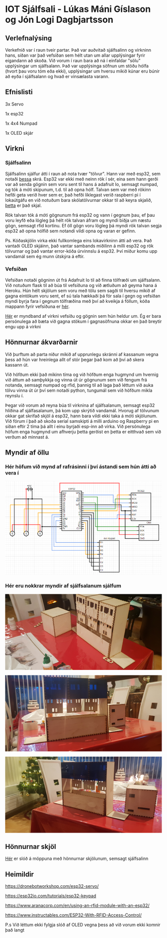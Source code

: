 # IOT Sjálfsali - Lúkas Máni Gíslason og Jón Logi Dagbjartsson

## Verlefnalýsing

Verkefnið var í raun tveir partar. Það var auðvitað sjálfsalinn og virkninn hans, síðan var það vefsíðan sem hélt utan um allar upplýsingar fyrir eigandann að skoða.
Við vorum í raun bara að ná í einfaldar "sölu" upplýsingar um sjálfsalann. Það var upplýsinga söfnun um stöðu hólfa (hvort þau voru tóm eða ekki), upplýsingar um hversu mikið kúnar eru búnir að eyða í sjálfsalann og hvað er vinsælasta varann.

## Efnislisti

3x Servo

1x esp32

1x 4x4 Numpad

1x OLED skjár

## Virkni

### Sjálfsalinn

Sjálfsalinn sjálfur átti í raun að nota tvær "tölvur". Hann var með esp32, sem notaði [þessa](https://github.com/LukasMG/Lokaverkefni-VESM3/tree/main/Lokaverkefni%20VESM-3/Wending_machience/Wending_machience) skrá. Esp32 var ekki með neinn rök í sér, eina sem hann gerði var að senda gögnin sem voru sent til hans á adafruit Io, semsagt numpad, og tók á móti skipunum, t.d. til að opna hólf. Talvan sem var með rökinn hefði geta verið hver sem er, það hefði líklegast verið raspberri pi í lokaútgáfu en við notuðum bara skólatölvurnar okkar til að keyra skjalið, [þetta](https://github.com/LukasMG/Lokaverkefni-VESM3/tree/main/Lokaverkefni%20VESM-3/processor) er það skjal. 

Rök talvan tók á móti gögnunum frá esp32 og vann í gegnum þau, ef þau voru leyfð eða lögleg þá hélt rök talvan áfram og myndi biðja um næstu gögn, semsagt rfid kortinu. Ef öll gögn voru lögleg þá myndi rök talvan segja esp32 að opna hólfið sem notandi vildi opna og varan er gefinn.

Ps. Kóðaskjölin virka ekki fullkomlega eins lokavirkninn átti að vera. Það vantaði OLED skjáinn, það vantar sambands miðilinn á mílli esp32 og rök tölvurnar og það vantar error-kóða úrvinnslu á esp32. Því miður komu upp vandamál sem ég munn útskýra á eftir.

### Vefsíðan

Vefsíðan notaði gögninn út frá Adafruit Io til að finna tölfræði um sjálfsalann. Við notuðum flask til að búa til vefsíðuna og við ætluðum að geyma hana á Heroku. Hún hélt skjölum sem voru með tölu sem sagði til hversu mikið af gagna eintökum voru sent, ef sú tala hækkaði þá fór sala í gegn og vefsíðan myndi byrja fara í gegnum tölfræðina með því að kveikja á föllum, kóða mappann fyrir vefsíðuna er [hér](https://github.com/LukasMG/Lokaverkefni-VESM3/tree/main/Lokaverkefni%20VESM-3/Vefsíðan).

[Hér](https://youtu.be/VfE6Zoql3Tg) er myndband af virkni vefsíðu og gögnin sem hún heldur um. Ég er bara persónulega að bæta við gagna stökum í gagnasöfnuna okkar en það breytir engu upp á virkni

## Hönnurnar ákvarðarnir

Við þurftum að parta niður mikið af upprunlegu skránni af kassanum vegna þess að hún var hreinlega allt of stór þegar það kom að því að skera kassann út.

Við höfðum ekki það mikinn tíma og við höfðum enga hugmynd um hvernig við áttum að samþykkja og vinna út úr gögnunum sem við fengum frá notanda, semsagt numpad og rfid, þannig til að laga það léttum við auka tölvu vinna út úr því sem notaði python, tungumál sem við höfðum mikla reynslu í.

Þegar við vorum að reyna búa til virknina af sjálfsalanum, semsagt esp32 hliðina af sjálfasalanum, þá kom upp skrýtið vandamál. Hvorug af tölvunum okkar gat skrifað skjöl á esp32, hann bara vildi ekki taka á móti skjölunum. Við fórum í það að skoða serial samskipti á milli arduino og Raspberry pi en síðan eftir 2 tíma þá allt í einu byrjaði esp-inn að virka. Við persónulega höfum enga hugmynd um afhverju þetta gerðist en þetta er eitthvað sem við verðum að minnast á.

## Myndir af öllu

### Hér höfum við mynd af rafrásinni í því ástandi sem hún átti að vera í

![Rafrás](https://github.com/LukasMG/Lokaverkefni-VESM3/blob/main/Lokaverkefni%20VESM-3/mynd/rafras.png)

### Hér eru nokkrar myndir af sjálfsalanum sjálfum

![kassi 1](https://github.com/LukasMG/Lokaverkefni-VESM3/blob/main/Lokaverkefni%20VESM-3/mynd/kassi1.png)

![kassi 2](https://github.com/LukasMG/Lokaverkefni-VESM3/blob/main/Lokaverkefni%20VESM-3/mynd/kassi2.png)

![kassi 3](https://github.com/LukasMG/Lokaverkefni-VESM3/blob/main/Lokaverkefni%20VESM-3/mynd/kassi3.png)

## Hönnurnar skjöl

[Hér](https://github.com/LukasMG/Lokaverkefni-VESM3/tree/main/Lokaverkefni%20VESM-3/stl%20files) er slóð á möppuna með hönnurnar skjölunum, semsagt sjálfsalinn

## Heimildir

https://dronebotworkshop.com/esp32-servo/

https://esp32io.com/tutorials/esp32-keypad

https://www.aranacorp.com/en/using-an-rfid-module-with-an-esp32/

https://www.instructables.com/ESP32-With-RFID-Access-Control/

P.s Við léttum ekki fylgja slóð af OLED vegna þess að við vorum ekki komnir það langt
